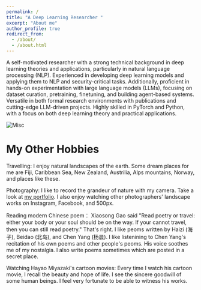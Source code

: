 ```yaml
---
permalink: /
title: "A Deep Learning Researcher "
excerpt: "About me"
author_profile: true
redirect_from: 
  - /about/
  - /about.html
---
```


A self-motivated researcher with a strong technical background in deep learning theories and applications, particularly in natural language processing (NLP). Experienced in developing deep learning models and applying them to NLP and security-critical tasks. Additionally, proficient in hands-on experimentation with large language models (LLMs), focusing on dataset curation, pretraining, finetuning, and building agent-based systems. Versatile in both formal research environments with publications and cutting-edge LLM-driven projects. Highly skilled in PyTorch and Python, with a focus on both deep learning theory and practical applications. 

![Misc](/images/combined.jpg)


My Other Hobbies
======
Travelling: I enjoy natural landscapes of the earth. Some dream places for me are Fiji, Caribbean Sea, New Zealand, Austrilia, Alps mountains, Norway, and places like these. 

Photography: I like to record the grandeur of nature with my camera. Take a look at [my portfolio](https://milesqli.github.io/portfolio/). I also enjoy watching other photographers' landscape works on Instagram, Facebook, and 500px.

Reading modern Chinese poem： Xiaosong Gao said "Read poetry or travel: either your body or your soul should be on the way. If your cannot travel, then you can still read poetry." That's right. I like peoms written by Haizi (海子), Beidao (北岛), and Chen Yang (杨晨). I like listenining to Chen Yang's recitation of his own poems and other people's peoms. His voice soothes me of my nostalgia. I also write poems sometimes which are posted in a secret place.

Watching Hayao Miyazaki's cartoon movies: Every time I watch his cartoon movie, I recall the beauty and hope of life. I see the sincere goodwill of some human beings. I feel very fortunate to be able to witness his works.